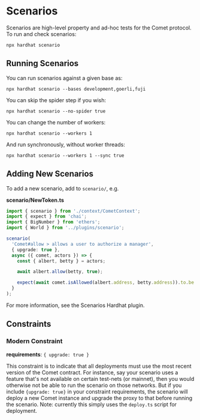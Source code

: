 # Scenarios

Scenarios are high-level property and ad-hoc tests for the Comet protocol. To run and check scenarios:

`npx hardhat scenario`

## Running Scenarios

You can run scenarios against a given base as:

`npx hardhat scenario --bases development,goerli,fuji`

You can skip the spider step if you wish:

`npx hardhat scenario --no-spider true`

You can change the number of workers:

`npx hardhat scenario --workers 1`

And run synchronously, without worker threads:

`npx hardhat scenario --workers 1 --sync true`

## Adding New Scenarios

To add a new scenario, add to `scenario/`, e.g.

**scenario/NewToken.ts**

```ts
import { scenario } from './context/CometContext';
import { expect } from 'chai';
import { BigNumber } from 'ethers';
import { World } from '../plugins/scenario';

scenario(
  'Comet#allow > allows a user to authorize a manager',
  { upgrade: true },
  async ({ comet, actors }) => {
    const { albert, betty } = actors;

    await albert.allow(betty, true);

    expect(await comet.isAllowed(albert.address, betty.address)).to.be.true;
  }
);
```

For more information, see the Scenarios Hardhat plugin.

## Constraints

### Modern Constraint

**requirements**: `{ upgrade: true }`

This constraint is to indicate that all deployments must use the most recent version of the Comet contract. For instance, say your scenario uses a feature that's not available on certain test-nets (or mainnet), then you would otherwise not be able to run the scenario on those networks. But if you include `{upgrade: true}` in your constraint requirements, the scenario will deploy a new Comet instance and upgrade the proxy to that before running the scenario. Note: currently this simply uses the `deploy.ts` script for deployment.

